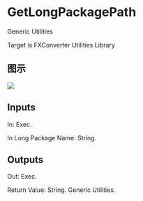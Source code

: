 # GetLongPackagePath

Generic Utilities

Target is FXConverter Utilities Library

## 图示

![]($-20221218-19020703.png)

## Inputs

In: Exec.

In Long Package Name: String.  

## Outputs

Out: Exec.

Return Value: String. Generic Utilities.

